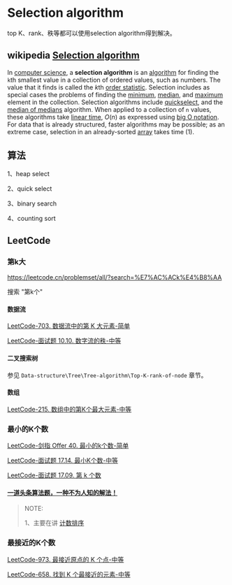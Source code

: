 # Selection algorithm

top K、rank、秩等都可以使用selection algorithm得到解决。

## wikipedia [Selection algorithm](https://en.wikipedia.org/wiki/Selection_algorithm)

In [computer science](https://en.wikipedia.org/wiki/Computer_science), a **selection algorithm** is an [algorithm](https://en.wikipedia.org/wiki/Algorithm) for finding the `k`th smallest value in a collection of ordered values, such as numbers. The value that it finds is called the $k$th [order statistic](https://en.wikipedia.org/wiki/Order_statistic). Selection includes as special cases the problems of finding the [minimum](https://en.wikipedia.org/wiki/Minimum), [median](https://en.wikipedia.org/wiki/Median), and [maximum](https://en.wikipedia.org/wiki/Maximum) element in the collection. Selection algorithms include [quickselect](https://en.wikipedia.org/wiki/Quickselect), and the [median of medians](https://en.wikipedia.org/wiki/Median_of_medians) algorithm. When applied to a collection of `n` values, these algorithms take [linear time](https://en.wikipedia.org/wiki/Linear_time), $O(n)$ as expressed using [big O notation](https://en.wikipedia.org/wiki/Big_O_notation). For data that is already structured, faster algorithms may be possible; as an extreme case, selection in an already-sorted [array](https://en.wikipedia.org/wiki/Array_(data_structure)) takes time (1).



## 算法

1、heap select

2、quick select

3、binary search

4、counting sort



## LeetCode



### 第k大

https://leetcode.cn/problemset/all/?search=%E7%AC%ACk%E4%B8%AA

搜索 "第k个"

#### 数据流

[LeetCode-703. 数据流中的第 K 大元素-简单](https://leetcode.cn/problems/kth-largest-element-in-a-stream/) 

[LeetCode-面试题 10.10. 数字流的秩-中等](https://leetcode.cn/problems/rank-from-stream-lcci/) 



#### 二叉搜索树

参见 `Data-structure\Tree\Tree-algorithm\Top-K-rank-of-node` 章节。



#### 数组

[LeetCode-215. 数组中的第K个最大元素-中等](https://leetcode.cn/problems/kth-largest-element-in-an-array/) 



### 最小的K个数

[LeetCode-剑指 Offer 40. 最小的k个数-简单](https://leetcode.cn/problems/zui-xiao-de-kge-shu-lcof/) 

[LeetCode-面试题 17.14. 最小K个数-中等](https://leetcode.cn/problems/smallest-k-lcci/) 

[LeetCode-面试题 17.09. 第 k 个数](https://leetcode.cn/problems/get-kth-magic-number-lcci/)

#### [一道头条算法题，一种不为人知的解法！](https://mp.weixin.qq.com/s/248i87BSGUA89SzcAXig0g)

> NOTE: 
>
> 1、主要在讲 [计数排序](https://baike.baidu.com/item/%E8%AE%A1%E6%95%B0%E6%8E%92%E5%BA%8F/8518144?fr=aladdin)



### 最接近的K个数

[LeetCode-973. 最接近原点的 K 个点-中等](https://leetcode.cn/problems/k-closest-points-to-origin/) 

[LeetCode-658. 找到 K 个最接近的元素-中等](https://leetcode.cn/problems/find-k-closest-elements/) 
